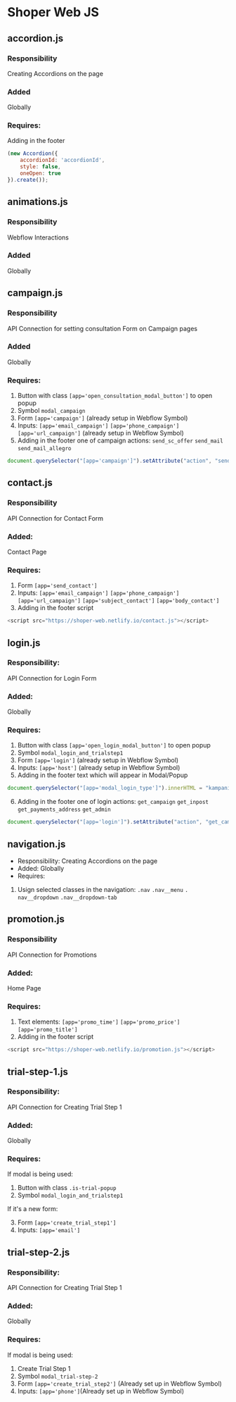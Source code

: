 # Shoper Web JS

## accordion.js

### Responsibility
Creating Accordions on the page
### Added
Globally
### Requires: 
Adding in the footer
```js
(new Accordion({
    accordionId: 'accordionId',
    style: false,
    oneOpen: true
}).create());
```

## animations.js

### Responsibility
Webflow Interactions
### Added
Globally

## campaign.js

### Responsibility
API Connection for setting consultation Form on Campaign pages
### Added
Globally
### Requires:
1. Button with class ```[app='open_consultation_modal_button']``` to open popup
2. Symbol ```modal_campaign```
3. Form ```[app='campaign']``` (already setup in Webflow Symbol)
4. Inputs:
```[app='email_campaign']```
```[app='phone_campaign']```
```[app='url_campaign']``` (already setup in Webflow Symbol)
5. Adding in the footer one of campaign actions: ```send_sc_offer``` ```send_mail``` ```send_mail_allegro```
```js
document.querySelector("[app='campaign']").setAttribute("action", "send_sc_offer");
```

## contact.js

### Responsibility
API Connection for Contact Form
### Added:
Contact Page
### Requires:
1. Form ```[app='send_contact']```
2. Inputs:
```[app='email_campaign']```
```[app='phone_campaign']```
```[app='url_campaign']```
```[app='subject_contact']```
```[app='body_contact']```
3. Adding in the footer script
```js
<script src="https://shoper-web.netlify.io/contact.js"></script>
```

## login.js

### Responsibility: 
API Connection for Login Form
### Added: 
Globally
### Requires:
1. Button with class ```[app='open_login_modal_button']``` to open popup
2. Symbol ```modal_login_and_trialstep1```
3. Form ```[app='login']``` (already setup in Webflow Symbol)
4. Inputs: 
```[app='host']``` (already setup in Webflow Symbol)
5. Adding in the footer text which will appear in Modal/Popup
```js
document.querySelector("[app='modal_login_type']").innerHTML = "kampanię";
```
6. Adding in the footer one of login actions: ```get_campaign``` ```get_inpost``` ```get_payments_address``` ```get_admin```
```js
document.querySelector("[app='login']").setAttribute("action", "get_campaign");
```

## navigation.js

* Responsibility: Creating Accordions on the page
* Added: Globally
* Requires: 
1. Usign selected classes in the navigation:  ```.nav``` ```.nav__menu``` ```. nav__dropdown``` ```.nav__dropdown-tab``` 

## promotion.js

### Responsibility
API Connection for Promotions
### Added:
Home Page
### Requires:
1. Text elements:
```[app='promo_time']```
```[app='promo_price']```
```[app='promo_title']```
2. Adding in the footer script
```js
<script src="https://shoper-web.netlify.io/promotion.js"></script>
```

## trial-step-1.js

### Responsibility: 
API Connection for Creating Trial Step 1
### Added: 
Globally
### Requires:
If modal is being used:
1. Button with class ```.is-trial-popup``` 
2. Symbol ```modal_login_and_trialstep1```


If it's a new form:


3. Form ```[app='create_trial_step1']```
4. Inputs:
```[app='email']```

## trial-step-2.js

### Responsibility: 
API Connection for Creating Trial Step 1
### Added: 
Globally
### Requires:
If modal is being used:
1. Create Trial Step 1
2. Symbol ```modal_trial-step-2```
3. Form ```[app='create_trial_step2']``` (Already set up in Webflow Symbol)
4. Inputs:
```[app='phone']```(Already set up in Webflow Symbol)
